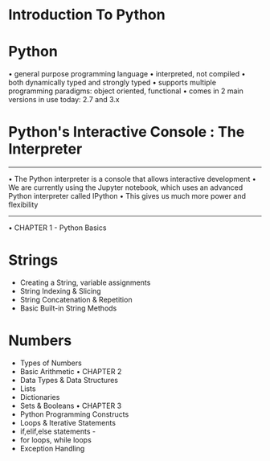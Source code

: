 # Introduction To Python 
# Python 
•	general purpose programming language
•	interpreted, not compiled
•	both dynamically typed and strongly typed
•	supports multiple programming paradigms: object oriented, functional
•	comes in 2 main versions in use today: 2.7 and 3.x
# Python's Interactive Console : The Interpreter
________________________________________
•	The Python interpreter is a console that allows interactive development
•	We are currently using the Jupyter notebook, which uses an advanced Python interpreter called IPython
•	This gives us much more power and flexibility
________________________________________
•	CHAPTER 1 - Python Basics
#	Strings
- Creating a String, variable assignments
- String Indexing & Slicing
- String Concatenation & Repetition
- Basic Built-in String Methods
#	Numbers
- Types of Numbers
- Basic Arithmetic
•	CHAPTER 2
- Data Types & Data Structures
-	Lists
- Dictionaries
- Sets & Booleans
•	CHAPTER 3
- Python Programming Constructs
- Loops & Iterative Statements
- if,elif,else statements -
- for loops, while loops
- Exception Handling

